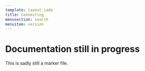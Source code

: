 ```yaml
---
template: layout.jade
title: Connecting
menusection: search
menuitem: version
---
```



# Documentation still in progress

This is sadly still a marker file.

